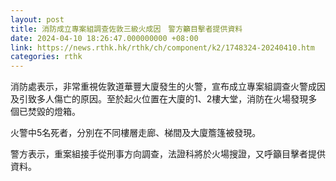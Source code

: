 ```yaml
---
layout: post
title: 消防成立專案組調查佐敦三級火成因　警方籲目擊者提供資料
date: 2024-04-10 18:26:47.000000000 +08:00
link: https://news.rthk.hk/rthk/ch/component/k2/1748324-20240410.htm
categories: rthk
---
```


消防處表示，非常重視佐敦道華豐大廈發生的火警，宣布成立專案組調查火警成因及引致多人傷亡的原因。至於起火位置在大廈的1、2樓大堂，消防在火場發現多個已焚毀的燈箱。

火警中5名死者，分別在不同樓層走廊、梯間及大廈簷篷被發現。

警方表示，重案組接手從刑事方向調查，法證科將於火場搜證，又呼籲目擊者提供資料。
